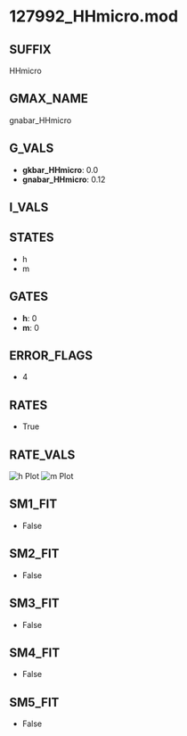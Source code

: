 # 127992_HHmicro.mod

## SUFFIX

HHmicro

## GMAX_NAME

gnabar_HHmicro

## G_VALS

- **gkbar_HHmicro**: 0.0
- **gnabar_HHmicro**: 0.12

## I_VALS


## STATES

- h
- m

## GATES

- **h**: 0
- **m**: 0

## ERROR_FLAGS

- 4

## RATES

- True

## RATE_VALS

![h Plot](/Users/pbozelos/Dropbox/icg-Chai-Panos/supermodels/output_markdown_files/Na/127992_HHmicro.mod/images/h.png)
![m Plot](/Users/pbozelos/Dropbox/icg-Chai-Panos/supermodels/output_markdown_files/Na/127992_HHmicro.mod/images/m.png)

## SM1_FIT

- False

## SM2_FIT

- False

## SM3_FIT

- False

## SM4_FIT

- False

## SM5_FIT

- False

